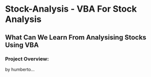 # Stock-Analysis - VBA For Stock Analysis
## What Can We Learn From Analysising Stocks Using VBA
### Project Overview:

by humberto... 
